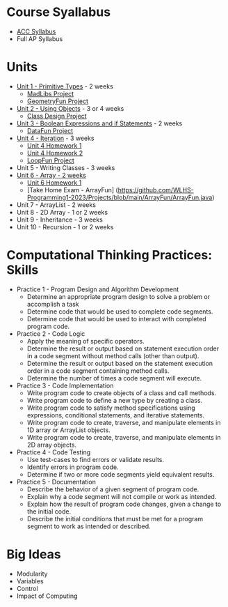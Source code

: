 # Course Syallabus
* [ACC Syllabus](https://docs.google.com/document/d/1Syn5_ulQMTS8Cb_oz11JgrRgk9fHGjVw/edit?usp=sharing&ouid=104044472867500599045&rtpof=true&sd=true)
* Full AP Syllabus

# Units
* [Unit 1 - Primitive Types](https://github.com/WLHS-APCSA-2023/ClassCode/tree/main/Unit-1-Code) - 2 weeks
    * [MadLibs Project](https://github.com/WLHS-APCSA-2023/Projects/tree/main/MadLibs)
    * [GeometryFun Project](https://github.com/WLHS-APCSA-2023/Projects/tree/main/GeometryFun)
* [Unit 2 - Using Objects](https://github.com/WLHS-APCSA-2023/ClassCode/tree/main/Unit-2-Code) - 3 or 4 weeks
    * [Class Design Project](https://github.com/WLHS-APCSA-2023/Unit-2-Code/tree/main/ClassDesignProject)
* [Unit 3 - Boolean Expressions and if Statements](https://github.com/WLHS-APCSA-2023/ClassCode/tree/main/Unit-3-Code) - 2 weeks
     * [DataFun Project](https://github.com/WLHS-APCSA-2023/Projects/tree/main/DataFun)
* [Unit 4 - Iteration](https://github.com/WLHS-APCSA-2023/ClassCode/tree/main/Unit-4-Code) - 3 weeks
     * [Unit 4 Homework 1](https://github.com/WLHS-APCSA-2023/Unit-4-Code/blob/main/Unit4HW1.java)
     * [Unit 4 Homework 2](https://github.com/WLHS-APCSA-2023/Unit-4-Code/tree/main)
     * [LoopFun Project](https://github.com/WLHS-APCSA-2023/Projects/tree/main/LoopFun)
* Unit 5 - Writing Classes - 3 weeks
* [Unit 6 - Array - 2 weeks](https://github.com/WLHS-APCSA-2023/ClassCode/tree/main/Unit-6-Code)
     *  [Unit 6 Homework 1](https://github.com/WLHS-APCSA-2023/ClassCode/tree/main/Unit-6-Code/Unit6HW1)
     *  [Take Home Exam - ArrayFun] (https://github.com/WLHS-Programming1-2023/Projects/blob/main/ArrayFun/ArrayFun.java)
* Unit 7 - ArrayList - 2 weeks
* Unit 8 - 2D Array - 1 or 2 weeks
* Unit 9 - Inheritance - 3 weeks
* Unit 10 - Recursion - 1 or 2 weeks

# Computational Thinking Practices: Skills
* Practice 1 - Program Design and Algorithm Development
    * Determine an appropriate program design to solve a problem or accomplish a task
    * Determine code that would be used to complete code segments.
    * Determine code that would be used to interact with completed program code.
* Practice 2 - Code Logic
    *  Apply the meaning of specific operators.
    *  Determine the result or output based on statement execution order in a code segment without method calls (other than output).
    *  Determine the result or output based on the statement execution order in a code segment containing method calls.
    *  Determine the number of times a code segment will execute.
* Practice 3 - Code Implementation
    *  Write program code to create objects of a class and call methods.
    *  Write program code to define a new type by creating a class.
    *  Write program code to satisfy method specifications using expressions, conditional statements, and iterative statements.
    *  Write program code to create, traverse, and manipulate elements in 1D array or ArrayList objects.
    *  Write program code to create, traverse, and manipulate elements in 2D array objects.
* Practice 4 - Code Testing
    * Use test-cases to find errors or validate results.
    * Identify errors in program code.
    * Determine if two or more code segments yield equivalent results.  
* Practice 5 - Documentation
    * Describe the behavior of a given segment of program code.
    * Explain why a code segment will not compile or work as intended.
    * Explain how the result of program code changes, given a change to the initial code.
    * Describe the initial conditions that must be met for a program segment to work as intended or described.

# Big Ideas
* Modularity
* Variables
* Control
* Impact of Computing
